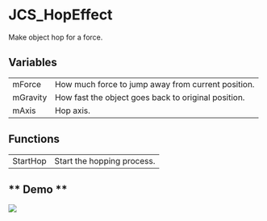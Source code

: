 # JCS_HopEffect

Make object hop for a force.


## Variables

<table>
  <tr>
    <td>mForce</td>
    <td>How much force to jump away from current position.</td>
  </tr>
  <tr>
    <td>mGravity</td>
    <td>How fast the object goes back to original position.</td>
  </tr>
  <tr>
    <td>mAxis</td>
    <td>Hop axis.</td>
  </tr>
</table>


## Functions

<table>
  <tr>
    <td>StartHop</td>
    <td>Start the hopping process.</td>
  </tr>
</table>


## ** Demo **

<img src="./images/Effects/JCS_HopEffect/demo.gif"/>
